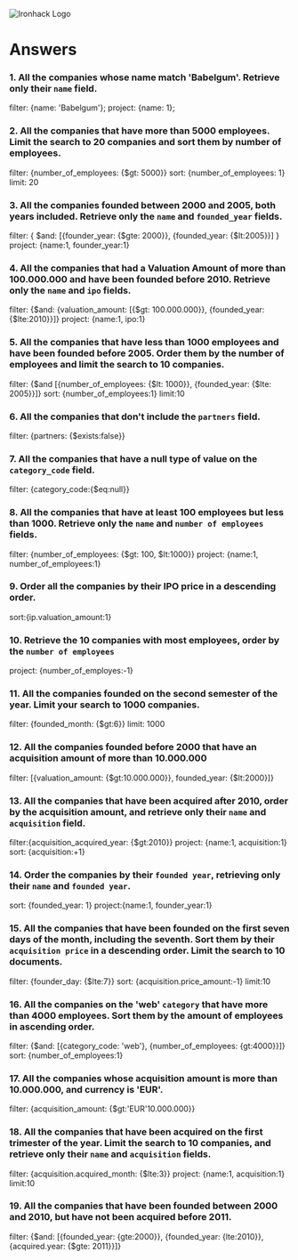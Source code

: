 ![Ironhack Logo](https://i.imgur.com/1QgrNNw.png)

# Answers

### 1. All the companies whose name match 'Babelgum'. Retrieve only their `name` field.

filter: {name: 'Babelgum'};
project: {name: 1};


### 2. All the companies that have more than 5000 employees. Limit the search to 20 companies and sort them by **number of employees**.

filter: {number_of_employees: {$gt: 5000}}
sort: {number_of_employees: 1}
limit: 20

### 3. All the companies founded between 2000 and 2005, both years included. Retrieve only the `name` and `founded_year` fields.

filter: { $and: [{founder_year: {$gte: 2000}}, {founded_year: {$lt:2005}}] }
project: {name:1, founder_year:1}

### 4. All the companies that had a Valuation Amount of more than 100.000.000 and have been founded before 2010. Retrieve only the `name` and `ipo` fields.

filter: {$and: {valuation_amount: [{$gt: 100.000.000}}, {founded_year: {$lte:2010}}]}
project: {name:1, ipo:1}

### 5. All the companies that have less than 1000 employees and have been founded before 2005. Order them by the number of employees and limit the search to 10 companies.

filter: {$and [{number_of_employees: {$lt: 1000}}, {founded_year: {$lte: 2005}}]}
sort: {number_of_employees:1}
limit:10

### 6. All the companies that don't include the `partners` field.

filter: {partners: {$exists:false}}

### 7. All the companies that have a null type of value on the `category_code` field.

filter: {category_code:{$eq:null}}

### 8. All the companies that have at least 100 employees but less than 1000. Retrieve only the `name` and `number of employees` fields.

filter: {number_of_employees: {$gt: 100, $lt:1000}}
project: {name:1, number_of_employees:1}

### 9. Order all the companies by their IPO price in a descending order.

sort:{ip.valuation_amount:1}

### 10. Retrieve the 10 companies with most employees, order by the `number of employees`

project: {number_of_employes:-1}

### 11. All the companies founded on the second semester of the year. Limit your search to 1000 companies.

filter: {founded_month: {$gt:6}}
limit: 1000

### 12. All the companies founded before 2000 that have an acquisition amount of more than 10.000.000

filter: [{valuation_amount: {$gt:10.000.000}}, founded_year: {$lt:2000}]}

### 13. All the companies that have been acquired after 2010, order by the acquisition amount, and retrieve only their `name` and `acquisition` field.

filter:{acquisition_acquired_year: {$gt:2010}}
project: {name:1, acquisition:1}
sort: {acquisition:+1}

### 14. Order the companies by their `founded year`, retrieving only their `name` and `founded year`.

sort: {founded_year: 1}
project:{name:1, founder_year:1}

### 15. All the companies that have been founded on the first seven days of the month, including the seventh. Sort them by their `acquisition price` in a descending order. Limit the search to 10 documents.

filter: {founder_day: {$lte:7}}
sort: {acquisition.price_amount:-1}
limit:10

### 16. All the companies on the 'web' `category` that have more than 4000 employees. Sort them by the amount of employees in ascending order.

filter: {$and: [{category_code: 'web'}, {number_of_employees: {gt:4000}}]}
sort: {number_of_employees:1}

### 17. All the companies whose acquisition amount is more than 10.000.000, and currency is 'EUR'.

filter: {acquisition_amount: {$gt:'EUR'10.000.000}}

### 18. All the companies that have been acquired on the first trimester of the year. Limit the search to 10 companies, and retrieve only their `name` and `acquisition` fields.

filter: {acquisition.acquired_month: {$lte:3}}
project: {name:1, acquisition:1}
limit:10

### 19. All the companies that have been founded between 2000 and 2010, but have not been acquired before 2011.

filter: {$and: [{founded_year: {gte:2000}}, {founded_year: {lte:2010}}, {acquired.year: {$gte: 2011}}]}
